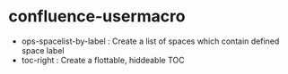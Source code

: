 # confluence-usermacro
* ops-spacelist-by-label : Create a list of spaces which contain defined space label
* toc-right : Create a flottable, hiddeable TOC
